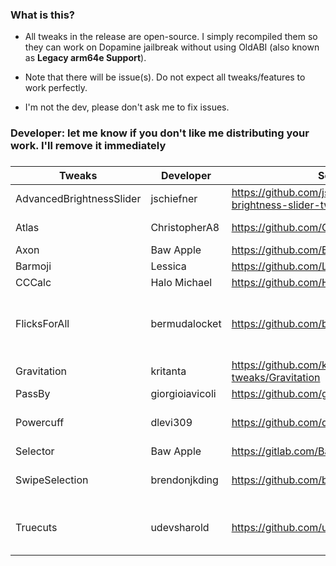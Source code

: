 ### What is this?
- All tweaks in the release are open-source. I simply recompiled them so they can work on Dopamine jailbreak without using OldABI (also known as **Legacy arm64e Support**). 

- Note that there will be issue(s). Do not expect all tweaks/features to work perfectly.

- I'm not the dev, please don't ask me to fix issues.

### Developer: let me know if you don't like me distributing your work. I'll remove it immediately

### 

| **Tweaks** | **Developer** | **Source code** | **Note** |
| - | - | - | - |
| AdvancedBrightnessSlider | jschiefner | https://github.com/jschiefner/advanced-brightness-slider-tweak |  |
| Atlas | ChristopherA8 | https://github.com/ChristopherA8/Atlas | Tweak's preference not working. _Cephei issues?!_ |
| Axon | Baw Apple | https://github.com/Baw-Appie/Axon | |
| Barmoji | Lessica | https://github.com/Lessica/Barmoji | Forked of yur1xpp/Barmoji |
| CCCalc | Halo Michael | https://github.com/Halo-Michael/CCCalc | Forked of gilesgc/CCCalc|
| FlicksForAll | bermudalocket | https://github.com/bermudalocket/FlicksForAll | Forked of Treeki/FlicksForAll. Tweak's preference isn't applied in some apps, _maybe Cephei issue?!_ |
| Gravitation | kritanta | https://github.com/kritanta-ios-tweaks/Gravitation | |
| PassBy | giorgioiavicoli | https://github.com/giorgioiavicoli/PassBy | No Activator Event |
| Powercuff | dlevi309| https://github.com/dlevi309/Powercuff | Forked of rpetrich/Powercuff, more options |
| Selector | Baw Apple| https://gitlab.com/Baw-Appie/Selector |  |
| SwipeSelection | brendonjkding | https://github.com/brendonjkding/SwipeSelection | Forked of kylehowells/SwipeSelection. [How to use](https://github.com/brendonjkding/SwipeSelection/blob/8d62e7506b7fa803a256c154966aa2185e8217ce/Tweak.xm#L1)  |
| Truecuts | udevsharold| https://github.com/udevsharold/Truecuts | Forked of EthanRDoesMC/Truecuts, also disable automation notification |

